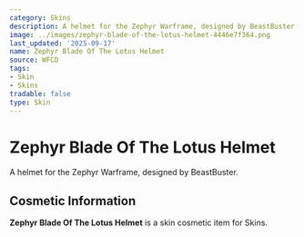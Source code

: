 ```yaml
---
category: Skins
description: A helmet for the Zephyr Warframe, designed by BeastBuster.
image: ../images/zephyr-blade-of-the-lotus-helmet-4446e7f364.png
last_updated: '2025-09-17'
name: Zephyr Blade Of The Lotus Helmet
source: WFCD
tags:
- Skin
- Skins
tradable: false
type: Skin
---
```


# Zephyr Blade Of The Lotus Helmet

A helmet for the Zephyr Warframe, designed by BeastBuster.

## Cosmetic Information

**Zephyr Blade Of The Lotus Helmet** is a skin cosmetic item for Skins.

